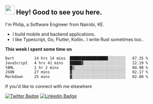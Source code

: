 <h2><img src="https://slackmojis.com/emojis/3643-cool-doge/download" width="30"/> Hey! Good to see you here.</h2>

<p>I'm Philip, a Software Engineer from Nairobi, KE. 

- I build mobile and backend applications.
- I like Typescript, Go, Flutter, Kotlin.. I write Rust sometimes too..</p>

**This week I spent some time on**
<!--START_SECTION:waka-->

```txt
Dart         14 hrs 14 mins  █████████████████░░░░░░░░   67.35 %
JavaScript   4 hrs 41 mins   █████▓░░░░░░░░░░░░░░░░░░░   22.19 %
YAML         1 hr 2 mins     █▒░░░░░░░░░░░░░░░░░░░░░░░   04.90 %
JSON         27 mins         ▓░░░░░░░░░░░░░░░░░░░░░░░░   02.17 %
Markdown     25 mins         ▓░░░░░░░░░░░░░░░░░░░░░░░░   02.00 %
```

<!--END_SECTION:waka-->

If you'd like to connect with me elsewhere

[![Twitter Badge](https://img.shields.io/badge/-Twitter-1ca0f1?style=flat-square&labelColor=1ca0f1&logo=twitter&logoColor=white&link=https://twitter.com/_diogorodrigues)](https://twitter.com/kimathiphil)  [![Linkedin Badge](https://img.shields.io/badge/-LinkedIn-blue?style=flat-square&logo=Linkedin&logoColor=white&link=https://www.linkedin.com/in/philip-kimathi-2604a9114/)](https://www.linkedin.com/in/philip-kimathi-2604a9114/)
